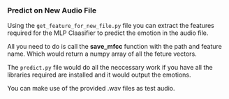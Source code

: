 
### Predict on New Audio File

Using the `get_feature_for_new_file.py` file you can extract the features required for the MLP Claasifier to predict the emotion in the audio file.

All you need to do is call the **save_mfcc** function with the path and feature name. Which would return a numpy array of all the feture vectors.

The `predict.py` file would do all the neccessary work if you have all the libraries required are installed and it would output the emotions.

You can make use of the provided .wav files as test audio.
